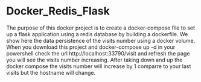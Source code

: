 # Docker_Redis_Flask

The purpose of this docker project is to create a docker-compose file to set up a flask application using a redis database by building a dockerfile.
We show here the data persistence of the visits number using a docker volume.
When you download this project and docker-compose up -d in your powershell check the url http://localhost:33790/visit and refresh the page you will see the visits number increasing. After taking down and up the docker compose the visits number will increase by 1 comparre to your last visits but the hostname will change.

